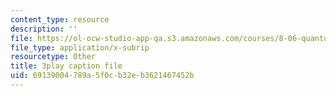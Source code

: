 ```yaml
---
content_type: resource
description: ''
file: https://ol-ocw-studio-app-qa.s3.amazonaws.com/courses/8-06-quantum-physics-iii-spring-2018/69139004789a5f0cb32eb3621467452b_YulNobAZgkA.vtt
file_type: application/x-subrip
resourcetype: Other
title: 3play caption file
uid: 69139004-789a-5f0c-b32e-b3621467452b
---
```

